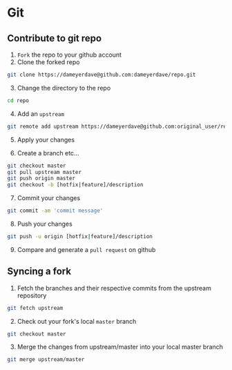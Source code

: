 # Git

## Contribute to git repo

1. `Fork` the repo to your github account
2. Clone the forked repo

```bash
git clone https://dameyerdave@github.com:dameyerdave/repo.git
```

3. Change the directory to the repo

```bash
cd repo
```

4. Add an `upstream`

```bash
git remote add upstream https://dameyerdave@github.com:original_user/repo.git
```

5. Apply your changes

6. Create a branch etc...

```bash
git checkout master
git pull upstream master
git push origin master
git checkout -b [hotfix|feature]/description
```

7. Commit your changes

```bash
git commit -am 'commit message'
```

8. Push your changes

```bash
git push -u origin [hotfix|feature]/description
```

9. Compare and generate a `pull request` on github

## Syncing a fork

1. Fetch the branches and their respective commits from the upstream repository

```bash
git fetch upstream
```

2. Check out your fork's local `master` branch

```bash
git checkout master
```

3. Merge the changes from upstream/master into your local master branch

```bash
git merge upstream/master
```
